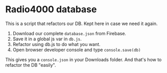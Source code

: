 # Radio4000 database

This is a script that refactors our DB. Kept here in case we need it again.

1. Download our complete `database.json` from Firebase.
2. Save it in a global js var in `db.js`.
3. Refactor using db.js to do what you want.
4. Open browser developer console and type `console.save(db)`

This gives you a `console.json` in your Downloads folder. And that's how to refactor the DB "easily".
